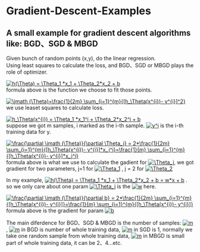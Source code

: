 ﻿# Gradient-Descent-Examples
## A small example for gradient descent algorithms like: BGD、SGD &amp; MBGD
Given bunch of random points (x,y), do the linear regression.    
Using least squares to calculate the loss, and BGD、SGD or MBGD plays the role of optimizer.

<a href="https://www.codecogs.com/eqnedit.php?latex=h(\Theta)&space;=&space;\Theta_1&space;*x_1&space;&plus;&space;\Theta_2*x_2&space;&plus;&space;b" target="_blank"><img src="https://latex.codecogs.com/gif.latex?h(\Theta)&space;=&space;\Theta_1&space;*x_1&space;&plus;&space;\Theta_2*x_2&space;&plus;&space;b" title="h(\Theta) = \Theta_1 *x_1 + \Theta_2*x_2 + b" /></a>  
formula above is the function we choose to fit those points.  

<a href="https://www.codecogs.com/eqnedit.php?latex=\jmath&space;(\Theta)=\frac{1}{2m}&space;\sum_{i=1}^{m}{[h_\Theta(x^{i})-&space;y^{i}]^2}" target="_blank"><img src="https://latex.codecogs.com/gif.latex?\jmath&space;(\Theta)=\frac{1}{2m}&space;\sum_{i=1}^{m}{[h_\Theta(x^{i})-&space;y^{i}]^2}" title="\jmath (\Theta)=\frac{1}{2m} \sum_{i=1}^{m}{[h_\Theta(x^{i})- y^{i}]^2}" /></a>  
we use leaset squares to calculate loss.
   
<a href="https://www.codecogs.com/eqnedit.php?latex=h_\Theta(x^{i})&space;=&space;\Theta_1&space;*x_1^i&space;&plus;&space;\Theta_2*x_2^i&space;&plus;&space;b" target="_blank"><img src="https://latex.codecogs.com/gif.latex?h_\Theta(x^{i})&space;=&space;\Theta_1&space;*x_1^i&space;&plus;&space;\Theta_2*x_2^i&space;&plus;&space;b" title="h_\Theta(x^{i}) = \Theta_1 *x_1^i + \Theta_2*x_2^i + b" /></a>  
 suppose we got m samples, i marked as the i-th sample. <a href="https://www.codecogs.com/eqnedit.php?latex=y^i" target="_blank"><img src="https://latex.codecogs.com/gif.latex?y^i" title="y^i" /></a> is the i-th training data for y.  
 
 <a href="https://www.codecogs.com/eqnedit.php?latex=\frac{\partial&space;\jmath&space;(\Theta)}{\partial&space;\Theta_j}&space;=&space;2*\frac{1}{2m}&space;\sum_{i=1}^{m}{[h_\Theta(x^{i})-&space;y^{i}]*x_j^i}=\frac{1}{m}&space;\sum_{i=1}^{m}{[h_\Theta(x^{i})-&space;y^{i}]*x_j^i}" target="_blank"><img src="https://latex.codecogs.com/gif.latex?\frac{\partial&space;\jmath&space;(\Theta)}{\partial&space;\Theta_j}&space;=&space;2*\frac{1}{2m}&space;\sum_{i=1}^{m}{[h_\Theta(x^{i})-&space;y^{i}]*x_j^i}=\frac{1}{m}&space;\sum_{i=1}^{m}{[h_\Theta(x^{i})-&space;y^{i}]*x_j^i}" title="\frac{\partial \jmath (\Theta)}{\partial \Theta_j} = 2*\frac{1}{2m} \sum_{i=1}^{m}{[h_\Theta(x^{i})- y^{i}]*x_j^i}=\frac{1}{m} \sum_{i=1}^{m}{[h_\Theta(x^{i})- y^{i}]*x_j^i}" /></a>  
 formula above is what we use to calculate the gadient for <a href="https://www.codecogs.com/eqnedit.php?latex=\Theta_j" target="_blank"><img src="https://latex.codecogs.com/gif.latex?\Theta_j" title="\Theta_j" /></a>, we got gradient for two parameters, j=1 for  <a href="https://www.codecogs.com/eqnedit.php?latex=\Theta_1" target="_blank"><img src="https://latex.codecogs.com/gif.latex?\Theta_1" title="\Theta_1" /></a> , j = 2 for <a href="https://www.codecogs.com/eqnedit.php?latex=\Theta_2" target="_blank"><img src="https://latex.codecogs.com/gif.latex?\Theta_2" title="\Theta_2" /></a>    
 
 In my example, <a href="https://www.codecogs.com/eqnedit.php?latex=h(\Theta)&space;=&space;\Theta_1&space;*x_1&space;&plus;&space;\Theta_2*x_2&space;&plus;&space;b&space;=&space;w*x&space;&plus;&space;b" target="_blank"><img src="https://latex.codecogs.com/gif.latex?h(\Theta)&space;=&space;\Theta_1&space;*x_1&space;&plus;&space;\Theta_2*x_2&space;&plus;&space;b&space;=&space;w*x&space;&plus;&space;b" title="h(\Theta) = \Theta_1 *x_1 + \Theta_2*x_2 + b = w*x + b" /></a> . 
 so we only care about one param <a href="https://www.codecogs.com/eqnedit.php?latex=\Theta_j" target="_blank"><img src="https://latex.codecogs.com/gif.latex?\Theta_j" title="\Theta_j" /></a> is the <a href="https://www.codecogs.com/eqnedit.php?latex=w" target="_blank"><img src="https://latex.codecogs.com/gif.latex?w" title="w" /></a> here.  
 
 <a href="https://www.codecogs.com/eqnedit.php?latex=\frac{\partial&space;\jmath&space;(\Theta)}{\partial&space;b}&space;=&space;2*\frac{1}{2m}&space;\sum_{i=1}^{m}{[h_\Theta(x^{i})-&space;y^{i}]}=\frac{1}{m}&space;\sum_{i=1}^{m}{[h_\Theta(x^{i})-&space;y^{i}]}" target="_blank"><img src="https://latex.codecogs.com/gif.latex?\frac{\partial&space;\jmath&space;(\Theta)}{\partial&space;b}&space;=&space;2*\frac{1}{2m}&space;\sum_{i=1}^{m}{[h_\Theta(x^{i})-&space;y^{i}]}=\frac{1}{m}&space;\sum_{i=1}^{m}{[h_\Theta(x^{i})-&space;y^{i}]}" title="\frac{\partial \jmath (\Theta)}{\partial b} = 2*\frac{1}{2m} \sum_{i=1}^{m}{[h_\Theta(x^{i})- y^{i}]}=\frac{1}{m} \sum_{i=1}^{m}{[h_\Theta(x^{i})- y^{i}]}" /></a>  
 formula above is the gradient for param <a href="https://www.codecogs.com/eqnedit.php?latex=b" target="_blank"><img src="https://latex.codecogs.com/gif.latex?b" title="b" /></a>   
 
The main diferdence for BGD、SGD & MBGD is the number of samples: <a href="https://www.codecogs.com/eqnedit.php?latex=m" target="_blank"><img src="https://latex.codecogs.com/gif.latex?m" title="m" /></a>, <a href="https://www.codecogs.com/eqnedit.php?latex=m" target="_blank"><img src="https://latex.codecogs.com/gif.latex?m" title="m" /></a> in BGD is number of whole training data, <a href="https://www.codecogs.com/eqnedit.php?latex=m" target="_blank"><img src="https://latex.codecogs.com/gif.latex?m" title="m" /></a> in SGD is 1, normally we take one random sample from whole training data, <a href="https://www.codecogs.com/eqnedit.php?latex=m" target="_blank"><img src="https://latex.codecogs.com/gif.latex?m" title="m" /></a> in MBGD is small part of whole training data, it can be 2、4...etc.
